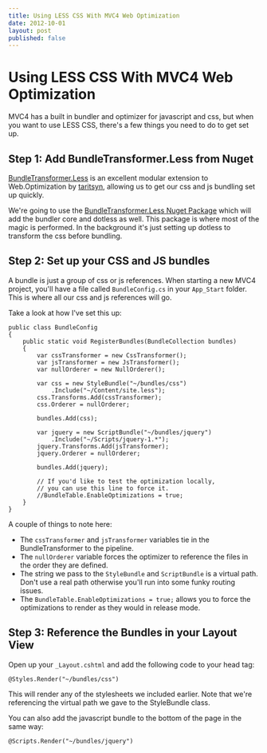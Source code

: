 ```yaml
---
title: Using LESS CSS With MVC4 Web Optimization
date: 2012-10-01
layout: post
published: false
---
```


# Using LESS CSS With MVC4 Web Optimization

MVC4 has a built in bundler and optimizer for javascript and css, but when you want to use LESS CSS, there's a few things you need to do to get set up.

## Step 1: Add BundleTransformer.Less from Nuget

[BundleTransformer.Less](http://bundletransformer.codeplex.com/wikipage?title=Bundle%20Transformer%201.6.2) is an excellent modular extension to Web.Optimization by [taritsyn](http://taritsyn.wordpress.com/), allowing us to get our css and js bundling set up quickly. 

We're going to use the [BundleTransformer.Less Nuget Package](http://nuget.org/packages/BundleTransformer.Less) which will add the bundler core and dotless as well. This package is where most of the magic is performed. In the background it's just setting up dotless to transform the css before bundling. 

## Step 2: Set up your CSS and JS bundles

A bundle is just a group of css or js references. When starting a new MVC4 project, you'll have a file called `BundleConfig.cs` in your `App_Start` folder. This is where all our css and js references will go.

Take a look at how I've set this up:

    public class BundleConfig
    {
        public static void RegisterBundles(BundleCollection bundles)
        {
            var cssTransformer = new CssTransformer();
            var jsTransformer = new JsTransformer();
            var nullOrderer = new NullOrderer();

            var css = new StyleBundle("~/bundles/css")
                .Include("~/Content/site.less");
            css.Transforms.Add(cssTransformer);
            css.Orderer = nullOrderer;

            bundles.Add(css);
            
            var jquery = new ScriptBundle("~/bundles/jquery")
                .Include("~/Scripts/jquery-1.*");
            jquery.Transforms.Add(jsTransformer);
            jquery.Orderer = nullOrderer;

            bundles.Add(jquery);
            
            // If you'd like to test the optimization locally,
            // you can use this line to force it.
            //BundleTable.EnableOptimizations = true;            
        }
    }
    
A couple of things to note here:
 - The `cssTransformer` and `jsTransformer` variables tie in the BundleTransformer to the pipeline.
 - The `nullOrderer` variable forces the optimizer to reference the files in the order they are defined.
 - The string we pass to the `StyleBundle` and `ScriptBundle` is a virtual path. Don't use a real path otherwise you'll run into some funky routing issues.
 - The `BundleTable.EnableOptimizations = true;` allows you to force the optimizations to render as they would in release mode.
 
## Step 3: Reference the Bundles in your Layout View

Open up your `_Layout.cshtml` and add the following code to your head tag:

    @Styles.Render("~/bundles/css")
    
This will render any of the stylesheets we included earlier. Note that we're referencing the virtual path we gave to the StyleBundle class.

You can also add the javascript bundle to the bottom of the page in the same way:

    @Scripts.Render("~/bundles/jquery")

